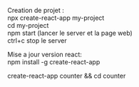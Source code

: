 Creation de projet :  
 npx create-react-app my-project  
 cd my-project  
 npm start      (lancer le server et la page web)  
 ctrl+c stop le server  
 
 Mise a jour version react:  
 npm install -g create-react-app
 
create-react-app counter && cd counter  


